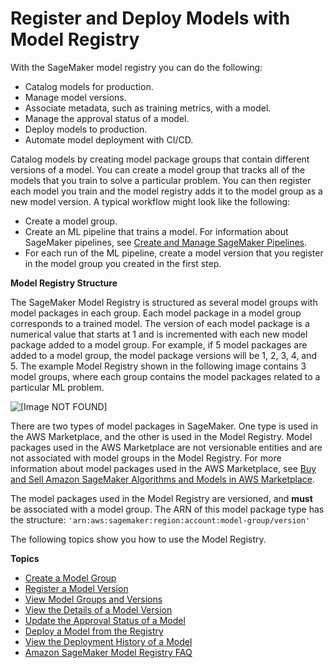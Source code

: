 # Register and Deploy Models with Model Registry<a name="model-registry"></a>

With the SageMaker model registry you can do the following:
+ Catalog models for production\.
+ Manage model versions\.
+ Associate metadata, such as training metrics, with a model\.
+ Manage the approval status of a model\.
+ Deploy models to production\.
+ Automate model deployment with CI/CD\.

Catalog models by creating model package groups that contain different versions of a model\. You can create a model group that tracks all of the models that you train to solve a particular problem\. You can then register each model you train and the model registry adds it to the model group as a new model version\. A typical workflow might look like the following:
+ Create a model group\.
+ Create an ML pipeline that trains a model\. For information about SageMaker pipelines, see [Create and Manage SageMaker Pipelines](pipelines-build.md)\.
+ For each run of the ML pipeline, create a model version that you register in the model group you created in the first step\.

**Model Registry Structure**

The SageMaker Model Registry is structured as several model groups with model packages in each group\. Each model package in a model group corresponds to a trained model\. The version of each model package is a numerical value that starts at 1 and is incremented with each new model package added to a model group\. For example, if 5 model packages are added to a model group, the model package versions will be 1, 2, 3, 4, and 5\. The example Model Registry shown in the following image contains 3 model groups, where each group contains the model packages related to a particular ML problem\.

![\[Image NOT FOUND\]](http://docs.aws.amazon.com/sagemaker/latest/dg/images/model_registry/model_registry_model_groups.png)

There are two types of model packages in SageMaker\. One type is used in the AWS Marketplace, and the other is used in the Model Registry\. Model packages used in the AWS Marketplace are not versionable entities and are not associated with model groups in the Model Registry\. For more information about model packages used in the AWS Marketplace, see [Buy and Sell Amazon SageMaker Algorithms and Models in AWS Marketplace](sagemaker-marketplace.md)\.

The model packages used in the Model Registry are versioned, and **must** be associated with a model group\. The ARN of this model package type has the structure: `'arn:aws:sagemaker:region:account:model-group/version'`

The following topics show you how to use the Model Registry\.

**Topics**
+ [Create a Model Group](model-registry-model-group.md)
+ [Register a Model Version](model-registry-version.md)
+ [View Model Groups and Versions](model-registry-view.md)
+ [View the Details of a Model Version](model-registry-details.md)
+ [Update the Approval Status of a Model](model-registry-approve.md)
+ [Deploy a Model from the Registry](model-registry-deploy.md)
+ [View the Deployment History of a Model](model-registry-deploy-history.md)
+ [Amazon SageMaker Model Registry FAQ](modelregistryfaq.md)